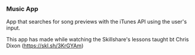 ### Music App

App that searches for song previews with the iTunes API using the user's input.

This app has made while watching the Skillshare's lessons taught bt Chris Dixon (https://skl.sh/3KrGYAm)

